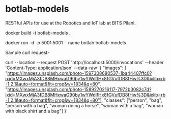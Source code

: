 # botlab-models
RESTful APIs for use at the Robotics and IoT lab at BITS Pilani.

docker build -t botlab-models .

docker run -d -p 5001:5001 --name botlab botlab-models 

Sample curl request-

 curl --location --request POST 'http://localhost:5000/invocations' --header 'Content-Type: application/json' --data-raw '{
    "images": [
        "https://images.unsplash.com/photo-1597308680537-1ba44407ffc0?ixid=MXwxMjA3fDB8MHxwaG90by1wYWdlfHx8fGVufDB8fHw%3D&ixlib=rb-1.2.1&auto=format&fit=crop&w=1834&q=80",
        "https://images.unsplash.com/photo-1589270216117-7972b3082c7d?ixid=MXwxMjA3fDB8MHxwaG90by1wYWdlfHx8fGVufDB8fHw%3D&ixlib=rb-1.2.1&auto=format&fit=crop&w=1834&q=80"],
    "classes": ["person", "bag", "person with a bag", "woman riding a horse", "woman with a bag", "woman with black shirt and a bag"]
}'